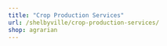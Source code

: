 ```yaml
---
title: "Crop Production Services"
url: /shelbyville/crop-production-services/
shop: agrarian
---
```

